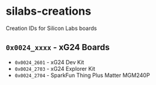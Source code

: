 # silabs-creations
Creation IDs for Silicon Labs boards

## `0x0024_xxxx` - xG24 Boards
* `0x0024_2601` - xG24 Dev Kit
* `0x0024_2703` - xG24 Explorer Kit
* `0x0024_2704` - SparkFun Thing Plus Matter MGM240P
